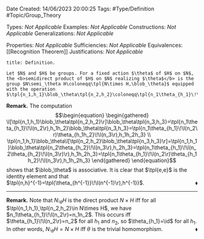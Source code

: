 <div class="topSpace"></div>

Date Created: 14/06/2023 20:00:25
Tags: #Type/Definition #Topic/Group_Theory

Types: <i>Not Applicable</i>
Examples: <i>Not Applicable</i>
Constructions: <i>Not Applicable</i>
Generalizations: <i>Not Applicable</i>

Properties: <i>Not Applicable</i>
Sufficiencies: <i>Not Applicable</i>
Equivalences: [[Recognition Theorem]]
Justifications: <i>Not Applicable</i>

``` ad-Definition
title: Definition.

Let $N$ and $H$ be groups. For a fixed action $\theta$ of $H$ on $N$, the <b>semidirect product of $H$ on $N$ realizing $\theta$</b> is the group $N\semi_\theta H\coloneqq\tpl{N\times H,\blob_\theta}$ equipped with the operation $\tpl{n_1,h_1}\blob_\theta\tpl{n_2,h_2}\coloneqq\tpl{n_1\theta_{h_1}\!\l(n_2\r),h_1h_2}$.

```

<b>Remark.</b> The computation
$$\begin{equation}
    \begin{gathered}
        \l[\tpl{n_1,h_1}\blob_\theta\tpl{n_2,h_2}\r]\blob_\theta\tpl{n_3,h_3}=\tpl{n_1\theta_{h_1}\!\l(n_2\r),h_1h_2}\blob_\theta\tpl{n_3,h_3}=\tpl{n_1\theta_{h_1}\!\l(n_2\r)\theta_{h_1h_2}\!\l(n_3\r),h_1h_2h_3} \\
        \tpl{n_1,h_1}\blob_\theta\l[\tpl{n_2,h_2}\blob_\theta\tpl{n_3,h_3}\r]=\tpl{n_1,h_1}\blob_\theta\tpl{n_2\theta_{h_2}\!\l(n_3\r),h_2h_3}=\tpl{n_1\theta_{h_1}\!\l(n_2\theta_{h_2}\!\l(n_3\r)\r),h_1h_2h_3}=\tpl{n_1\theta_{h_1}\!\l(n_2\r)\theta_{h_1h_2}\!\l(n_3\r),h_1h_2h_3}
    \end{gathered}
\end{equation}$$
shows that $\blob_\theta$ is associative. It is clear that $\tpl{e,e}$ is the identity element and that $\tpl{n,h}^{-1}=\tpl{\theta_{h^{-1}}\!\l(n^{-1}\r),h^{-1}}$.<span style="float:right;">$\blacklozenge$</span>

---

<b>Remark.</b> Note that $N\semi_\theta H$ is the direct product $N\times H$ iff for all $\tpl{n_1,h_1},\tpl{n_2,h_2}\in N\times H$, we have $n_1\theta_{h_1}\!\l(n_2\r)=n_1n_2$. This occurs iff $\theta_{h_1}\!\l(n_2\r)=n_2$ for all $h_1$ and $n_2$, so $\theta_{h_1}=\id$ for all $h_1$. In other words, $N\semi_\theta H=N\times H$ iff $\theta$ is the trivial homomorphism.<span style="float:right;">$\blacklozenge$</span>
